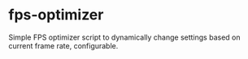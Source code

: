 # fps-optimizer
Simple FPS optimizer script to dynamically change settings based on current frame rate, configurable.
